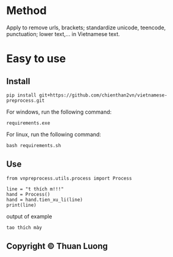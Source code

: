 # Method
Apply to remove urls, brackets; standardize unicode, teencode, punctuation; lower text,... in Vietnamese text.
# Easy to use
## Install
```
pip install git+https://github.com/chienthan2vn/vietnamese-preprocess.git
```
For windows, run the following command:
```
requirements.exe
```
For linux, run the following command:
```
bash requirements.sh
```
## Use
```
from vnpreprocess.utils.process import Process

line = "t thích m!!!"
hand = Process()
hand = hand.tien_xu_li(line)
print(line)
```
output of example
```
tao thích mày
```

## Copyright ©️ Thuan Luong
